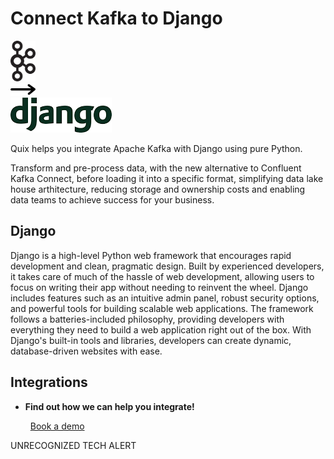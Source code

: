 # Connect Kafka to Django

<div class="connect-images cards blog-grid-card" markdown>
<div>
<img src="../images/kafka_logo.png" width="40px" />
</div>
<div>
<img src="../images/arrow.svg" width="40px" />
</div>
<div>
<img src="./images/django_1.jpg" />
</div>
</div>

Quix helps you integrate Apache Kafka with Django using pure Python.

Transform and pre-process data, with the new alternative to Confluent Kafka Connect, before loading it into a specific format, simplifying data lake house arthitecture, reducing storage and ownership costs and enabling data teams to achieve success for your business.

## Django

Django is a high-level Python web framework that encourages rapid development and clean, pragmatic design. Built by experienced developers, it takes care of much of the hassle of web development, allowing users to focus on writing their app without needing to reinvent the wheel. Django includes features such as an intuitive admin panel, robust security options, and powerful tools for building scalable web applications. The framework follows a batteries-included philosophy, providing developers with everything they need to build a web application right out of the box. With Django's built-in tools and libraries, developers can create dynamic, database-driven websites with ease.

## Integrations

<div class="grid cards" markdown>

- __Find out how we can help you integrate!__

    <a class="md-button md-button--primary" href="https://share.hsforms.com/1iW0TmZzKQMChk0lxd_tGiw4yjw2?__hstc=175542013.2303933fbd746c0ac86d9ccbe9bc9100.1728383268831.1729603416735.1729620918855.31&__hssc=175542013.1.1729620918855&__hsfp=2132701734" target="_blank" style="margin:.5rem;">Book a demo</a>

</div>


UNRECOGNIZED TECH ALERT

